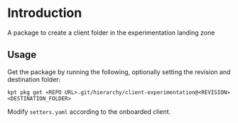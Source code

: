 # Introduction

A package to create a client folder in the experimentation landing zone

## Usage

Get the package by running the following, optionally setting the revision and destination folder:

`kpt pkg get <REPO URL>.git/hierarchy/client-experimentation@<REVISION> <DESTINATION_FOLDER>`

Modify `setters.yaml` according to the onboarded client.
